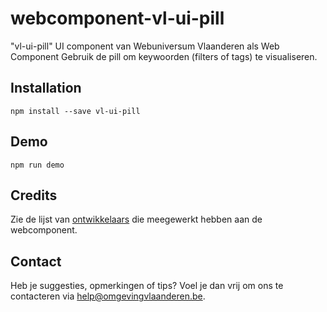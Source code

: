 # webcomponent-vl-ui-pill
"vl-ui-pill" UI component van Webuniversum Vlaanderen als Web Component
Gebruik de pill om keywoorden (filters of tags) te visualiseren.

## Installation
```
npm install --save vl-ui-pill
```

## Demo
```
npm run demo
```

## Credits
Zie de lijst van [ontwikkelaars](https://github.com/milieuinfo/webcomponent-vl-ui-pill/graphs/contributors) die meegewerkt hebben aan de webcomponent.

## Contact
Heb je suggesties, opmerkingen of tips? Voel je dan vrij om ons te contacteren via help@omgevingvlaanderen.be.